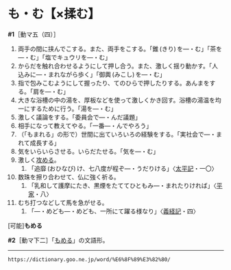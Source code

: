 # も・む【×揉む】

**\#1**［動マ五（四）］
1.  両手の間に挟んでこする。また、両手をこする。「錐 (きり) を―・む」「茶を―・む」「塩でキュウリを―・む」
2.  からだを触れ合わせるようにして押し合う。また、激しく揺り動かす。「人込みに―・まれながら歩く」「御輿 (みこし) を―・む」
3.  指で包みこむようにして握ったり、てのひらで押したりする。あんまをする。「肩を―・む」
4.  大きな浴槽の中の湯を、厚板などを使って激しくかき回す。浴槽の湯温を均一にするために行う。「湯を―・む」
5.  激しく議論をする。「委員会で―・んだ議題」
6.  相手になって教えてやる。「一番―・んでやろう」
7.  （「もまれる」の形で）世間に出ていろいろの経験をする。「実社会で―・まれて成長する」
8.  気をいらいらさせる。いらだたせる。「気を―・む」
9.  激しく[攻める](せめる（攻める）)。    
    1.  「追靡 (おひなび) け、七八度が程ぞ―・うだりける」〈[太平記](https://dictionary.goo.ne.jp/word/%E5%A4%AA%E5%B9%B3%E8%A8%98/#jn-134384)・一〇〉
10. 数珠を擦り合わせて、仏に強く祈る。    
    1.  「乳和して護摩にたき、黒煙をたててひともみ―・まれたりければ」〈[平家](https://dictionary.goo.ne.jp/word/%E5%B9%B3%E5%AE%B6%E7%89%A9%E8%AA%9E/#jn-198120)・八〉
11. むち打つなどして馬を急がせる。    
    1.  「―・めども―・めども、一所にて躍る様なり」〈[義経記](https://dictionary.goo.ne.jp/word/%E7%BE%A9%E7%B5%8C%E8%A8%98/#jn-51295)・四〉
        

\[可能\]**もめる**

**\#2**［動マ下二］「[もめる](https://dictionary.goo.ne.jp/word/%E6%8F%89%E3%82%81%E3%82%8B/#jn-220190)」の文語形。

---
`https://dictionary.goo.ne.jp/word/%E6%8F%89%E3%82%80/`
